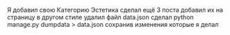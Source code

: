 Я добавил свою Категорию Эстетика сделал ещё 3 поста добавил их на страницу в другом стиле удалил файл data.json сделал python manage.py dumpdata > data.json сохранив изменения которые я делал
